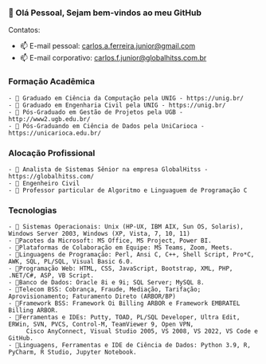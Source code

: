 ### 👋 Olá Pessoal, Sejam bem-vindos ao meu GitHub 

Contatos:
- 📫 E-mail pessoal: carlos.a.ferreira.junior@gmail.com
- 📫 E-mail corporativo: carlos.f.junior@globalhitss.com.br

### Formação Acadêmica
```` 
- 🔭 Graduado em Ciência da Computação pela UNIG - https://unig.br/
- 🔭 Graduado em Engenharia Civil pela UNIG - https://unig.br/
- 🔭 Pós-Graduado em Gestão de Projetos pela UGB - http://www2.ugb.edu.br/
- 🔭 Pós-Graduando em Ciência de Dados pela UniCarioca - https://unicarioca.edu.br/
```` 

### Alocação Profissional

```` 
- 🔭 Analista de Sistemas Sênior na empresa GlobalHitss - https://globalhitss.com/
- 🔭 Engenheiro Civil
- 🔭 Professor particular de Algoritmo e Linguaguem de Programação C
```` 

### Tecnologias

````
- 🔭 Sistemas Operacionais: Unix (HP-UX, IBM AIX, Sun OS, Solaris), Windows Server 2003, Windows (XP, Vista, 7, 10, 11)
- 🔭Pacotes da Microsoft: MS Office, MS Project, Power BI.
- 🔭Plataformas de Colaboração em Equipe: MS Teams, Zoom, Meets.
- 🔭Linguagens de Programação: Perl, Ansi C, C++, Shell Script, Pro*C, AWK, SQL, PL/SQL, Visual Basic 6.0.
- 🔭Programação Web: HTML, CSS, JavaScript, Bootstrap, XML, PHP, .NET/C#, ASP, VB Script.
- 🔭Banco de Dados: Oracle 8i e 9i; SQL Server; MySQL 8.
- 🔭Telecom BSS: Cobrança, Fraude, Mediação, Tarifação; Aprovisionamento; Faturamento Direto (ARBOR/BP)
- 🔭Framework BSS: Framework Oi Billing ARBOR e Framework EMBRATEL Billing ARBOR.
- 🔭Ferramentas e IDEs: Putty, TOAD, PL/SQL Developer, Ultra Edit, ERWin, SVN, PVCS, Control-M, TeamViewer 9, Open VPN, 
     Cisco AnyConnect, Visual Studio 2005, VS 2008, VS 2022, VS Code e GitHub.
- 🔭Linguagens, Ferramentas e IDE de Ciência de Dados: Python 3.9, R, PyCharm, R Studio, Jupyter Notebook.
````
